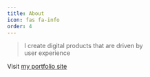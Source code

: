 ```yaml
---
title: About
icon: fas fa-info
order: 4
---
```


> I create digital products
> that are driven by  
> user experience

Visit [my portfolio site](https://dev-path.github.io/jekyll-theme-memoirs/)
